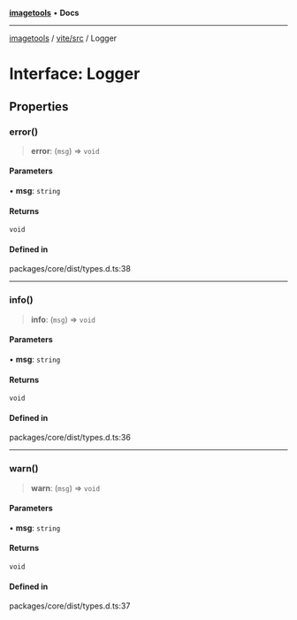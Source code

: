 [**imagetools**](../../../README.md) • **Docs**

***

[imagetools](../../../modules.md) / [vite/src](../README.md) / Logger

# Interface: Logger

## Properties

### error()

> **error**: (`msg`) => `void`

#### Parameters

• **msg**: `string`

#### Returns

`void`

#### Defined in

packages/core/dist/types.d.ts:38

***

### info()

> **info**: (`msg`) => `void`

#### Parameters

• **msg**: `string`

#### Returns

`void`

#### Defined in

packages/core/dist/types.d.ts:36

***

### warn()

> **warn**: (`msg`) => `void`

#### Parameters

• **msg**: `string`

#### Returns

`void`

#### Defined in

packages/core/dist/types.d.ts:37
